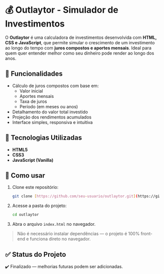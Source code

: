 # 💰 Outlaytor - Simulador de Investimentos

O **Outlaytor** é uma calculadora de investimentos desenvolvida com **HTML, CSS e JavaScript**, que permite simular o crescimento de um investimento ao longo do tempo com **juros compostos e aportes mensais**. Ideal para quem quer entender melhor como seu dinheiro pode render ao longo dos anos.

## 🧮 Funcionalidades

- Cálculo de juros compostos com base em:
  - Valor inicial
  - Aportes mensais
  - Taxa de juros
  - Período (em meses ou anos)
- Detalhamento do valor total investido
- Projeção dos rendimentos acumulados
- Interface simples, responsiva e intuitiva

## 🚀 Tecnologias Utilizadas

- **HTML5**
- **CSS3**
- **JavaScript (Vanilla)**

## 📂 Como usar

1. Clone este repositório:
   ```bash
   git clone [https://github.com/seu-usuario/outlaytor.git](https://github.com/VicenteAlef/Outlaytor.git)
   ```
2. Acesse a pasta do projeto:
   ```bash
   cd outlaytor
   ```
3. Abra o arquivo `index.html` no navegador.

> Não é necessário instalar dependências — o projeto é 100% front-end e funciona direto no navegador.

## ✅ Status do Projeto

✔️ Finalizado — melhorias futuras podem ser adicionadas.
